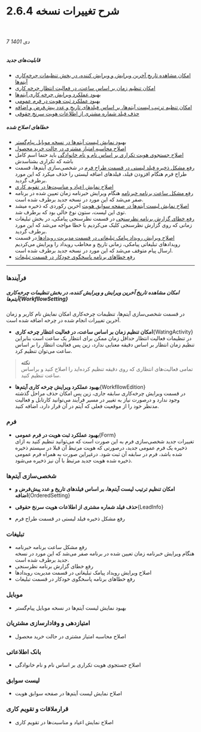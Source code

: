 #  شرح تغییرات نسخه 2.6.4
<br>

###### 7 دی 1401
##### قابلیت‌های جدید
- [امکان مشاهده تاریخ آخرین ویرایش و ویرایش کننده، در بخش تنظیمات چرخه‌کاری آیتم‌ها](WorkfllowSetting)
- [امکان تنظیم زمان بر اساس ساعت، در فعالیت انتظار چرخه کاری](WatingActivity)
- [بهبود عملکرد ویرایش چرخه‌ کاری آیتم‌ها ](WorkfllowEdition)
- [ بهبود عملکرد ثبت هویت در فرم عمومی ](Form)
- [امکان تنظیم ترتیب لیست آیتم‌ها، بر اساس فیلدهای تاریخ و عدد  پیش‌فرض و اضافه](OrderedSetting)
- [حذف فیلد شماره مشتری از اطلاعات هویت سرنخ حقوقی ](LeadInfo)

##### خطاهای اصلاح شده
- [بهبود نمایش لیست آیتم‌ها در نسخه موبایل پیام‌گستر]()
- [اصلاح محاسبه امتیاز مشتری در حالت خرید محصول]()
- [اصلاح جستجوی هویت تکراری بر اساس نام و نام خانوادگی]()
باید حتما اسم کامل باشه که تکراری بشناسدش 
- [رفع مشکل ذخیره فیلد لیستی در قسمت طراح فرم]()
در شخصی‌سازی آیتم‌ها، قسمت طراح فرم هنگام افزودن فیلد، فیلدهای اضافه لیستی را حذف میکرد که این مورد برطرف گردید.
- [اصلاح نمایش اعیاد و مناسبت‌ها در تقویم کاری]()
- [رفع مشکل ساعت برنامه خبرنامه]()
هنگام ویرایش خبرنامه زمان تعیین شده در برنامه صفر می‌شد که این مورد در نسخه جدید برطرف شده است.
- [اصلاح نمایش لیست آیتم‌ها در صفحه سوابق هویت]()
آخرین رکوردی که ذخیره میشد توی این لیست، ستون نوع خالی بود که برطرف شد.
- [رفع خطای گزارش برنامه نظرسنجی]()
در قسمت نظرسنجی پیامکی، در بخش تبلیغات زمانی که روی گزارش نظرسنجی کلیک می‌کردیم با خطا مواجه می‌شد که این مورد برطرف گردید.
- [اصلاح ویرایش رویداد پیامک تبلیغاتی در قسمت مدیریت رویدادها ]()
در قسمت رویدادهای تبلیغاتی پیامکی، زمانی تاریخ و مخاطب رویداد را ویرایش می‌کردیم ارسال پیام متوقف می‌شد که این مورد در نسخه جدید برطرف شده است.
- [رفع خطاهای برنامه پاسخگوی خودکار در قسمت تبلیغات]()
****
### فرآیندها
##### امکان مشاهده تاریخ آخرین ویرایش و ویرایش کننده، در بخش تنظیمات چرخه‌کاری آیتم‌ها{WorkfllowSetting} 
   در قسمت شخصی‌سازی آیتم‌ها، تنظیمات چرخه‌کاری امکان نمایش نام کاربر و زمان آخرین تغییرات انجام شده در چرخه اضافه شده است.<br>
- **امکان تنظیم زمان بر اساس ساعت، در فعالیت انتظار چرخه کاری**{WatingActivity}<br>
   در تنظیمات فعالیت انتظار حداقل زمان ممکن برای انتظار یک ساعت است بنابراین تنظیم زمان انتظار بر اساس دقیقه معنایی ندارد، زین پس فعالیت انتظار را بر اساس ساعت می‌توان تنظیم کرد. <br>
> **نکته**<br>
> تمامی فعالیت‌های انتظاری که روی دقیقه تنظیم کرده‌اید را اصلاح کنید و براساس ساعت تنظیم کنید.<br>
- **بهبود عملکرد ویرایش چرخه‌ کاری آیتم‌ها**{WorkfllowEdition}<br>
   در قسمت ویرایش چرخه‌کاری سابقه جاری، زین پس امکان حذف مراحل گذشته وجود ندارد و درصورت نیاز به تغییر در مسیر فرآیند می‌توانید کارتابل و فعالیت مدنظر خود را از موقعیت فعلی که آیتم در آن قرار دارد، اضافه کنید.<br>

### فرم
- **بهبود عملکرد ثبت هویت در فرم عمومی**{Form} <br>
   تغییرات جدید شخصی‌سازی فرم به این صورت است که می‌توانید تنظیم کنید به ازای ذخیره یک فرم عمومی جدید، درصورتی که هویت مرتبط آن قبلا در سیستم ذخیره شده باشد، فرم در سابقه آن ثبت شود. درغیراین صورت به همراه فرم عمومی ذخیره شده هویت جدید مرتبط با آن نیز ذخیره می‌شود.

### شخصی‌سازی آیتم‌ها
- **امکان تنظیم ترتیب لیست آیتم‌ها، بر اساس فیلدهای تاریخ و عدد  پیش‌فرض و اضافه**{OrderedSetting}
- **حذف فیلد شماره مشتری از اطلاعات هویت سرنخ حقوقی**{LeadInfo}

- رفع مشکل ذخیره فیلد لیستی در قسمت طراح فرم


### تبلیغات
- رفع مشکل ساعت برنامه خبرنامه<br>
هنگام ویرایش خبرنامه زمان تعیین شده در برنامه صفر می‌شد که این مورد در نسخه جدید برطرف شده است.
- رفع خطای گزارش برنامه نظرسنجی
- اصلاح ویرایش رویداد پیامک تبلیغاتی در قسمت مدیریت رویدادها
- رفع خطاهای برنامه پاسخگوی خودکار در قسمت تبلیغات

### موبایل
- بهبود نمایش لیست آیتم‌ها در نسخه موبایل پیام‌گستر

### امتیازدهی و وفادارسازی مشتریان
- اصلاح محاسبه امتیاز مشتری در حالت خرید محصول

### بانک اطلاعاتی
- اصلاح جستجوی هویت تکراری بر اساس نام و نام خانوادگی

### لیست سوابق
- اصلاح نمایش لیست آیتم‌ها در صفحه سوابق هویت

### قرارملاقات و تقویم کاری
- اصلاح نمایش اعیاد و مناسبت‌ها در تقویم کاری




